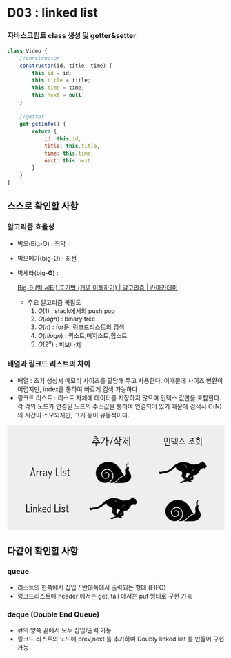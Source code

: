 <!-- ---
layout: default
title: D03-LINKED LIST
parent: Boost
--- -->
# D03 : linked list

### 자바스크립트 class 생성 및 getter&setter

```jsx
class Video {
    //constructor
    constructor(id, title, time) {
        this.id = id;
        this.title = title;
        this.time = time;
        this.next = null;
    }

    //getter
    get getInfo() {
        return {
            id: this.id,
            title: this.title,
            time: this.time,
            next: this.next,
        }
    }
}
```

## 스스로 확인할 사항

### 알고리즘 효율성

- 빅오(Big-O) : 최악
- 빅오메가(big-Ω) : 최선
- 빅세타(big-**Θ**) :

    [Big-θ (빅 세타) 표기법 (개념 이해하기) | 알고리즘 | 칸아카데미](https://ko.khanacademy.org/computing/computer-science/algorithms/asymptotic-notation/a/big-big-theta-notation)

    - 주요 알고리즘 복잡도
        1. $O(1)$ : stack에서의 push,pop
        2. $O(logn)$ : binary tree
        3. $O(n)$ : for문, 링크드리스트의 검색
        4. $O(nlogn)$ : 퀵소트,머지소트,힙소트
        5. $O(2^n)$ : 피보나치

### 배열과 링크드 리스트의 차이

- 배열 : 초기 생성시 메모리 사이즈를 할당해 두고 사용한다. 이때문에 사이즈 변환이 어렵지만, index를 통하여 빠르게 검색 가능하다
- 링크드 리스트 :  리스트 자체에 데이터를 저장하지 않으며 인덱스 값만을 포함한다. 각 각의 노드가 연결된 노드의 주소값을 통하여 연결되어 있기 때문에 검색시 O(N)의 시간이 소모되지만, 크기 등이 유동적이다.

![D03%20linked%20list%2097a970e6ca334a6ca8f6f6d964dd7595/Untitled.png](D03%20linked%20list%2097a970e6ca334a6ca8f6f6d964dd7595/Untitled.png)

## 다같이 확인할 사항

### queue

- 리스트의 한쪽에서 삽입 / 반대쪽에서 출력되는 형태 (FIFO)
- 링크드리스트에 header 에서는 get, tail 에서는 put 형태로 구현 가능

### deque (Double End Queue)

- 큐의 양쪽 끝에서 모두 삽입/출력 가능
- 링크드 리스트의 노드에 prev,next 를 추가하여 Doubly linked list 를 만들어 구현가능
